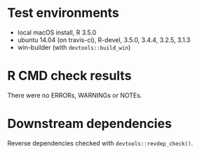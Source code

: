 # Test environments

* local macOS install, R 3.5.0
* ubuntu 14.04 (on travis-ci), R-devel, 3.5.0, 3.4.4, 3.2.5, 3.1.3
* win-builder (with `devtools::build_win`)

# R CMD check results

There were no ERRORs, WARNINGs or NOTEs.

# Downstream dependencies

Reverse dependencies checked with `devtools::revdep_check()`.
